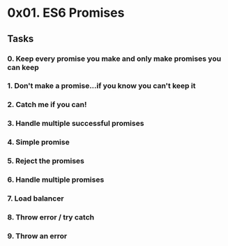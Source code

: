 # 0x01. ES6 Promises

## Tasks

### 0. Keep every promise you make and only make promises you can keep

### 1. Don't make a promise...if you know you can't keep it

### 2. Catch me if you can!

### 3. Handle multiple successful promises

### 4. Simple promise

### 5. Reject the promises

### 6. Handle multiple promises

### 7. Load balancer

### 8. Throw error / try catch

### 9. Throw an error

